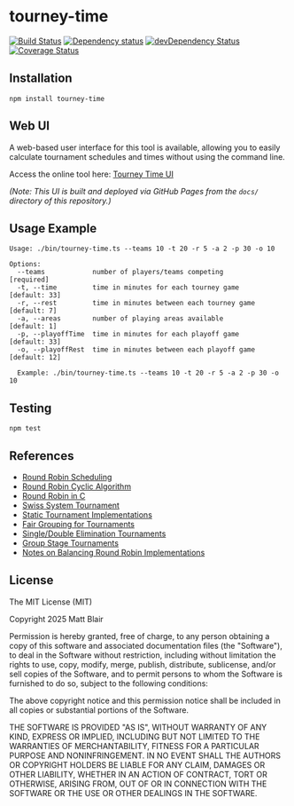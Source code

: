# tourney-time

[![Build Status](https://secure.travis-ci.org/duereg/tourney-time.svg?branch=master)](https://travis-ci.org/duereg/tourney-time)
[![Dependency status](https://david-dm.org/duereg/tourney-time.svg)](https://david-dm.org/duereg/tourney-time)
[![devDependency Status](https://david-dm.org/duereg/tourney-time/dev-status.svg)](https://david-dm.org/duereg/tourney-time#info=devDependencies)
[![Coverage Status](https://img.shields.io/coveralls/duereg/tourney-time.svg)](https://coveralls.io/r/duereg/tourney-time)

<!--
[![NPM](https://nodei.co/npm/tourney-time.svg)](https://npmjs.org/package/tourney-time)
 -->

## Installation

    npm install tourney-time

## Web UI

A web-based user interface for this tool is available, allowing you to easily calculate tournament schedules and times without using the command line.

Access the online tool here: [Tourney Time UI](https://duereg.github.io/tourney-time/)

_(Note: This UI is built and deployed via GitHub Pages from the `docs/` directory of this repository.)_

## Usage Example

```shell
Usage: ./bin/tourney-time.ts --teams 10 -t 20 -r 5 -a 2 -p 30 -o 10

Options:
  --teams            number of players/teams competing          [required]
  -t, --time         time in minutes for each tourney game      [default: 33]
  -r, --rest         time in minutes between each tourney game  [default: 7]
  -a, --areas        number of playing areas available          [default: 1]
  -p, --playoffTime  time in minutes for each playoff game      [default: 33]
  -o, --playoffRest  time in minutes between each playoff game  [default: 12]
```

```shell
  Example: ./bin/tourney-time.ts --teams 10 -t 20 -r 5 -a 2 -p 30 -o 10
```

## Testing

    npm test

## References

- [Round Robin Scheduling](http://en.wikipedia.org/wiki/Round-robin_tournament#Scheduling_algorithm)
- [Round Robin Cyclic Algorithm](http://www.devenezia.com/javascript/article.php/RoundRobin1.html)
- [Round Robin in C](http://www.math.niu.edu/~rusin/known-math/97/roundrobin)
- [Swiss System Tournament](http://en.wikipedia.org/wiki/Swiss_system_tournament)
- [Static Tournament Implementations](https://github.com/clux/tournament)
- [Fair Grouping for Tournaments](https://github.com/clux/group)
- [Single/Double Elimination Tournaments](https://github.com/clux/duel)
- [Group Stage Tournaments](https://github.com/clux/groupstage)
- [Notes on Balancing Round Robin Implementations](http://okasaki.blogspot.com/2009/11/round-robin-tournament-scheduling.html)

## License

The MIT License (MIT)

Copyright 2025 Matt Blair

Permission is hereby granted, free of charge, to any person obtaining a copy
of this software and associated documentation files (the "Software"), to deal
in the Software without restriction, including without limitation the rights
to use, copy, modify, merge, publish, distribute, sublicense, and/or sell
copies of the Software, and to permit persons to whom the Software is
furnished to do so, subject to the following conditions:

The above copyright notice and this permission notice shall be included in
all copies or substantial portions of the Software.

THE SOFTWARE IS PROVIDED "AS IS", WITHOUT WARRANTY OF ANY KIND, EXPRESS OR
IMPLIED, INCLUDING BUT NOT LIMITED TO THE WARRANTIES OF MERCHANTABILITY,
FITNESS FOR A PARTICULAR PURPOSE AND NONINFRINGEMENT. IN NO EVENT SHALL THE
AUTHORS OR COPYRIGHT HOLDERS BE LIABLE FOR ANY CLAIM, DAMAGES OR OTHER
LIABILITY, WHETHER IN AN ACTION OF CONTRACT, TORT OR OTHERWISE, ARISING FROM,
OUT OF OR IN CONNECTION WITH THE SOFTWARE OR THE USE OR OTHER DEALINGS IN
THE SOFTWARE.
